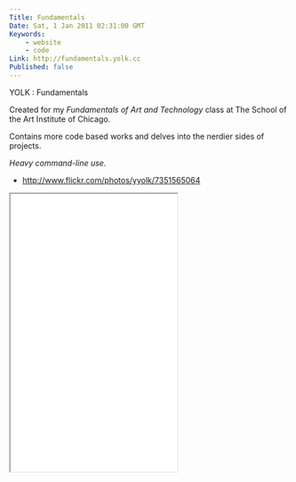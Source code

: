 ```yaml
---
Title: Fundamentals
Date: Sat, 1 Jan 2011 02:31:00 GMT
Keywords:
    - website
    - code
Link: http://fundamentals.yolk.cc
Published: false
---
```


YOLK : Fundamentals

Created for my _Fundamentals of Art and Technology_ class at The School of the
Art Institute of Chicago.

Contains more code based works and delves into the nerdier sides of projects.

_Heavy command-line use._

- http://www.flickr.com/photos/yyolk/7351565064

<iframe src="fundamentals/banner.html" height="500"></iframe>
